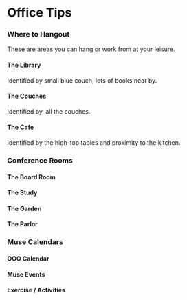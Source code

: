 # Office Tips

### Where to Hangout
These are areas you can hang or work from at your leisure.

#### The Library
Identified by small blue couch, lots of books near by.

#### The Couches
Identified by, all the couches.

#### The Cafe
Identified by the high-top tables and proximity to the kitchen.


### Conference Rooms

#### The Board Room

#### The Study

#### The Garden

#### The Parlor


### Muse Calendars

#### OOO Calendar

#### Muse Events

#### Exercise / Activities